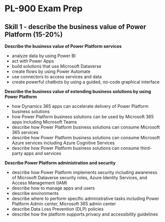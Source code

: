 # PL-900 Exam Prep

## Skill 1 - describe the business value of Power Platform (15-20%)

**Describe the business value of Power Platform services**

- analyze data by using Power BI 
- act with Power Apps 
- build solutions that use Microsoft Dataverse 
- create flows by using Power Automate 
- use connectors to access services and data 
- create powerful chatbots by using a guided, no-code graphical interface

**Describe the business value of extending business solutions by using Power Platform**

- how Dynamics 365 apps can accelerate delivery of Power Platform business solutions
- how Power Platform business solutions can be used by Microsoft 365 apps including Microsoft Teams
- describe how Power Platform business solutions can consume Microsoft 365 services
- describe how Power Platform business solutions can consume Microsoft Azure services including Azure Cognitive Services
- describe how Power Platform business solutions can consume third-party apps and services

**Describe Power Platform administration and security**

- describe how Power Platform implements security including awareness of Microsoft Dataverse security roles, Azure Identity Services, and Access Management (IAM)
- describe how to manage apps and users
- describe environments
- describe where to perform specific administrative tasks including Power Platform Admin center, Microsoft 365 admin center
- describe Data Loss Prevention (DLP) policies
- describe how the platform supports privacy and accessibility guidelines

